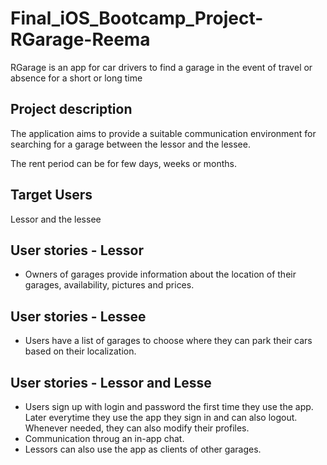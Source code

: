 # Final_iOS_Bootcamp_Project-RGarage-Reema
RGarage is an app for car drivers to find a garage in the event of travel or absence for a short or long time

## Project description
The application aims to provide a suitable communication environment for searching for a garage between the lessor and the lessee. 

The rent period can be for few days, weeks or months.


## Target Users
Lessor and the lessee


## User stories - Lessor
   - Owners of garages provide information about the location of their garages, availability, pictures and prices.


## User stories - Lessee
   - Users have a list of garages to choose where they can park their cars based on their localization.

## User stories - Lessor and Lesse
   - Users sign up with login and password the first time they use the app. Later everytime they use the app they sign in and can also logout. Whenever needed, they can also modify their profiles.
   - Communication throug an in-app chat.
   - Lessors can also use the app as clients of other garages.
